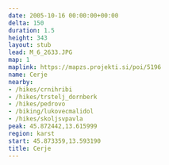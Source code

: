 ```yaml
---
date: 2005-10-16 00:00:00+00:00
delta: 150
duration: 1.5
height: 343
layout: stub
lead: M_6_2633.JPG
map: 1
maplink: https://mapzs.projekti.si/poi/5196
name: Cerje
nearby:
- /hikes/crnihribi
- /hikes/trstelj_dornberk
- /hikes/pedrovo
- /biking/lukovecmalidol
- /hikes/skoljsvpavla
peak: 45.872442,13.615999
region: karst
start: 45.873359,13.593190
title: Cerje
---
```

